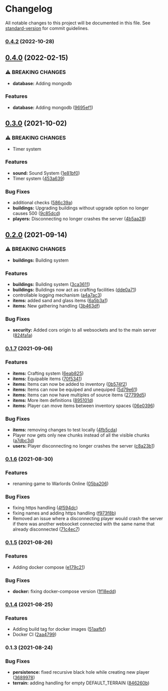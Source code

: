 # Changelog

All notable changes to this project will be documented in this file. See [standard-version](https://github.com/conventional-changelog/standard-version) for commit guidelines.

### [0.4.2](https://github.com/jacekku/TraviansServer/compare/v0.4.1...v0.4.2) (2022-10-28)

## [0.4.0](https://github.com/jacekku/TraviansServer/compare/v0.3.0...v0.4.0) (2022-02-15)


### ⚠ BREAKING CHANGES

* **database:** Adding mongodb

### Features

* **database:** Adding mongodb ([9695ef1](https://github.com/jacekku/TraviansServer/commit/9695ef1cdfcf0ee5b8ed337c38549e24901c2a54))

## [0.3.0](https://github.com/jacekku/TraviansServer/compare/v0.2.0...v0.3.0) (2021-10-02)


### ⚠ BREAKING CHANGES

* Timer system

### Features

* **sound:** Sound System ([1e81bf0](https://github.com/jacekku/TraviansServer/commit/1e81bf06dbde9c4f99e12816ed7f2b0951c56746))
* Timer system ([453a639](https://github.com/jacekku/TraviansServer/commit/453a63977ffd39289200bcb1d6012f3adbac637b))


### Bug Fixes

* additional checks ([586c39a](https://github.com/jacekku/TraviansServer/commit/586c39a6ca4f69fdafae8a5d11b2816c3b49f9d0))
* **buildings:** Upgrading buildings without upgrade option no longer causes 500 ([9c85dcd](https://github.com/jacekku/TraviansServer/commit/9c85dcd48470d6be037b5b4e1d877ca556140daf))
* **players:** Disconnecting no longer crashes the server ([4b5aa28](https://github.com/jacekku/TraviansServer/commit/4b5aa28d20ac8a749a4a9240d9afc1b688b54940))

## [0.2.0](https://github.com/jacekku/TraviansServer/compare/v0.1.7...v0.2.0) (2021-09-14)


### ⚠ BREAKING CHANGES

* **buildings:** Building system

### Features

* **buildings:** Building system ([3ca3611](https://github.com/jacekku/TraviansServer/commit/3ca3611c9318ad62eedd35b981046239fb6bdfb9))
* **buildings:** Buildings now act as crafting facilities ([dde0a71](https://github.com/jacekku/TraviansServer/commit/dde0a7187423d0a71b2e168eb107fd7b605d32c9))
* controllable logging mechanism ([a4a7ac3](https://github.com/jacekku/TraviansServer/commit/a4a7ac3a361560d29e0c800d15c16a32ed28a05f))
* **items:** added sand and glass items ([6a5b3a1](https://github.com/jacekku/TraviansServer/commit/6a5b3a105d939cf13a12d100633930196b4f163a))
* **items:** New gathering handling ([3b463df](https://github.com/jacekku/TraviansServer/commit/3b463dfd669cb5569fc7b44f7eda2dc26cbf509c))


### Bug Fixes

* **security:** Added cors origin to all websockets and to the main server ([824fa1a](https://github.com/jacekku/TraviansServer/commit/824fa1aca2a2ece0e8d5821d8fcce90c01b67233))

### [0.1.7](https://github.com/jacekku/TraviansServer/compare/v0.1.6...v0.1.7) (2021-09-06)


### Features

* **items:** Crafting system ([6eab825](https://github.com/jacekku/TraviansServer/commit/6eab82578f210de6c528879b349b1946db90f88d))
* **items:** Equipable items ([70f5341](https://github.com/jacekku/TraviansServer/commit/70f53419103159cc2bf740a2812a08c89e0f35dc))
* **items:** Items can now be added to inventory ([0b574f2](https://github.com/jacekku/TraviansServer/commit/0b574f2beb7b28ebc0ecb30e48a5272ce9b9b10c))
* **items:** Items can now be equiped and unequiped ([5d79e61](https://github.com/jacekku/TraviansServer/commit/5d79e61df5c3341df67707db67d899d6c79aad81))
* **items:** Items can now have multiples of source items ([27799d5](https://github.com/jacekku/TraviansServer/commit/27799d5cdef74b5158dc0ccd7fd6419e6a93ef95))
* **items:** More item definitions ([895101d](https://github.com/jacekku/TraviansServer/commit/895101d65171db1e52cee576e69b0a1fe043a316))
* **items:** Player can move items between inventory spaces ([06e0396](https://github.com/jacekku/TraviansServer/commit/06e03965a4fe76ba981e362a295413bc8ac56dbe))


### Bug Fixes

* **items:** removing changes to test locally ([4fb5cda](https://github.com/jacekku/TraviansServer/commit/4fb5cda4499b1cabb2df4f297c5ebba36d6e2dc2))
* Player now gets only new chunks instead of all the visible chunks ([a7dbc3d](https://github.com/jacekku/TraviansServer/commit/a7dbc3d458c305a1dc93b95c3b48b41d0dac7f5e))
* **users:** Player disconnecting no longer crashes the server ([c8a23b1](https://github.com/jacekku/TraviansServer/commit/c8a23b13dcb979dbcbdab7a2ed581d755d7ceec3))

### [0.1.6](https://github.com/jacekku/TraviansServer/compare/v0.1.5...v0.1.6) (2021-08-30)

### Features

- renaming game to Warlords Online ([05ba206](https://github.com/jacekku/TraviansServer/commit/05ba206ffa850da4d3a48220b6d785f7421ecadc))

### Bug Fixes

- fixing https handling ([4f594dc](https://github.com/jacekku/TraviansServer/commit/4f594dc2e12ff3d7a694aa69911a8bc68fa50f60))
- fixing names and adding https handling ([f973f8b](https://github.com/jacekku/TraviansServer/commit/f973f8b70a3a21e390688ee9ff0490d394623f55))
- Removed an issue where a disconnecting player would crash the server if there was another websocket connected with the same name that already disconnected ([71c4ec7](https://github.com/jacekku/TraviansServer/commit/71c4ec7c13f4d0f7a859c9647adffa621ce6570a))

### [0.1.5](https://github.com/jacekku/TraviansServer/compare/v0.1.4...v0.1.5) (2021-08-26)

### Features

- Adding docker compose ([e179c21](https://github.com/jacekku/TraviansServer/commit/e179c211fc0b487e2ae78abdb4f4420b16323b9a))

### Bug Fixes

- **docker:** fixing docker-compose version ([1f18edd](https://github.com/jacekku/TraviansServer/commit/1f18edd1a3c3b8ef584d7fa64aea812f0acc2e5b))

### [0.1.4](https://github.com/jacekku/TraviansServer/compare/v0.1.3...v0.1.4) (2021-08-25)

### Features

- Adding build tag for docker images ([51aafbf](https://github.com/jacekku/TraviansServer/commit/51aafbf4e8d0c9169547deb555b057415b9af18b))
- Docker CI ([2aa4799](https://github.com/jacekku/TraviansServer/commit/2aa4799bc57305905661a0f3962b3b154e3f2d52))

### 0.1.3 (2021-08-24)

### Bug Fixes

- **persistence:** fixed recursive black hole while creating new player ([3689978](https://github.com/jacekku/TraviansServer/commit/3689978bfb63603933612cfd863dd29dc4c86761))
- **terrain:** adding handling for empty DEFAULT_TERRAIN ([846260b](https://github.com/jacekku/TraviansServer/commit/846260b946d1126a782784f05476d122787a69d1))
